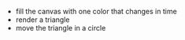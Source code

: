 * fill the canvas with one color that changes in time
* render a triangle
* move the triangle in a circle